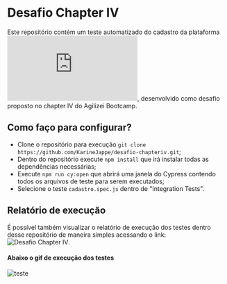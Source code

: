 # Desafio Chapter IV

Este repositório contém um teste automatizado do cadastro da plataforma ![automation practice](http://automationpractice.com/index.php), desenvolvido como desafio proposto no chapter IV do Agilizei Bootcamp.

## Como faço para configurar?

- Clone o repositório para execução `git clone https://github.com/KarineJappe/desafio-chapteriv.git`;
- Dentro do repositório execute `npm install` que irá instalar todas as dependências necessárias;
- Execute `npm run cy:open` que abrirá uma janela do Cypress contendo todos os arquivos de teste para serem executados;
- Selecione o teste `cadastro.spec.js` dentro de "Integration Tests".

## Relatório de execução

É possível também visualizar o relatório de execução dos testes dentro desse repositório de maneira simples acessando o link: ![Desafio Chapter IV](https://karinejappe.github.io/desafio-chapteriv/).

#### Abaixo o gif de execução dos testes
![teste](https://i.imgur.com/GzQ3NFa.gif)
